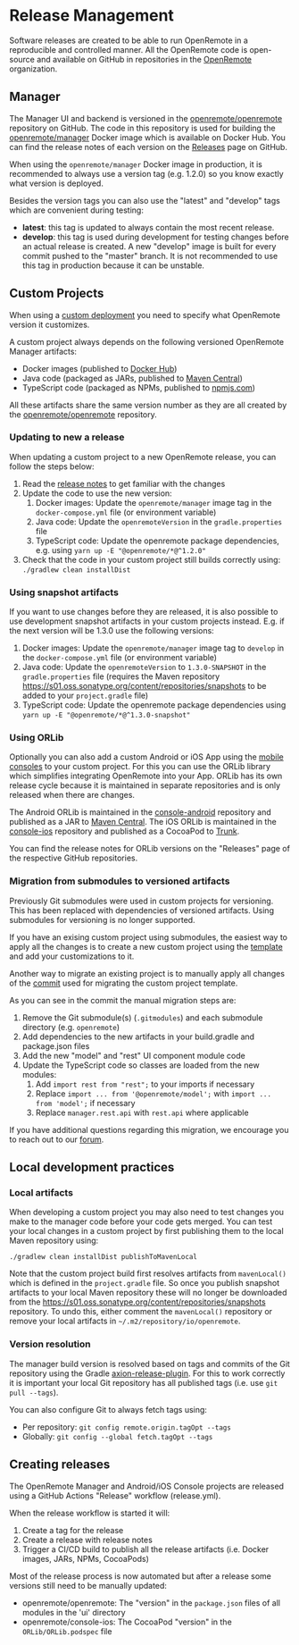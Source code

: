 # Release Management

Software releases are created to be able to run OpenRemote in a reproducible and controlled manner.
All the OpenRemote code is open-source and available on GitHub in repositories in the [OpenRemote](https://github.com/openremote/) organization.

## Manager

The Manager UI and backend is versioned in the [openremote/openremote](https://github.com/openremote/openremote) repository on GitHub. 
The code in this repository is used for building the [openremote/manager](https://hub.docker.com/r/openremote/manager) Docker image which is available on Docker Hub.
You can find the release notes of each version on the [Releases](https://github.com/openremote/openremote/releases) page on GitHub.

When using the `openremote/manager` Docker image in production, it is recommended to always use a version tag (e.g. 1.2.0) so you know exactly what version is deployed.

Besides the version tags you can also use the "latest" and "develop" tags which are convenient during testing:

* **latest**: this tag is updated to always contain the most recent release.
* **develop**: this tag is used during development for testing changes before an actual release is created. A new "develop" image is built for every commit pushed to the "master" branch. It is not recommended to use this tag in production because it can be unstable.

## Custom Projects

When using a [custom deployment](custom-deployment.md) you need to specify what OpenRemote version it customizes.

A custom project always depends on the following versioned OpenRemote Manager artifacts:

* Docker images (published to [Docker Hub](https://hub.docker.com/u/openremote))
* Java code (packaged as JARs, published to [Maven Central](https://search.maven.org/search?q=g:io.openremote))
* TypeScript code (packaged as NPMs, published to [npmjs.com](https://www.npmjs.com/settings/openremote/packages))

All these artifacts share the same version number as they are all created by the [openremote/openremote](https://github.com/openremote/openremote) repository.

### Updating to new a release

When updating a custom project to a new OpenRemote release, you can follow the steps below:

1. Read the [release notes](https://github.com/openremote/openremote/releases) to get familiar with the changes
2. Update the code to use the new version:
   1. Docker images: Update the `openremote/manager` image tag in the `docker-compose.yml` file (or environment variable)
   2. Java code: Update the `openremoteVersion` in the `gradle.properties` file
   3. TypeScript code: Update the openremote package dependencies, e.g. using `yarn up -E "@openremote/*@^1.2.0"`
3. Check that the code in your custom project still builds correctly using: `./gradlew clean installDist`

### Using snapshot artifacts

If you want to use changes before they are released, it is also possible to use development snapshot artifacts in your custom projects instead.
E.g. if the next version will be 1.3.0 use the following versions:

1. Docker images: Update the `openremote/manager` image tag to `develop` in the `docker-compose.yml` file (or environment variable)
2. Java code: Update the `openremoteVersion` to `1.3.0-SNAPSHOT` in the `gradle.properties` file (requires the Maven repository https://s01.oss.sonatype.org/content/repositories/snapshots to be added to your `project.gradle` file)
3. TypeScript code: Update the openremote package dependencies using `yarn up -E "@openremote/*@^1.3.0-snapshot"`

### Using ORLib

Optionally you can also add a custom Android or iOS App using the [mobile consoles](../../developer-guide/working-on-the-mobile-consoles.md) to your custom project.
For this you can use the ORLib library which simplifies integrating OpenRemote into your App.
ORLib has its own release cycle because it is maintained in separate repositories and is only released when there are changes.

The Android ORLib is maintained in the [console-android](https://github.com/openremote/console-android) repository and published as a JAR to [Maven Central](https://search.maven.org/artifact/io.openremote/orlib).
The iOS ORLib is maintained in the [console-ios](https://github.com/openremote/console-ios) repository and published as a CocoaPod to [Trunk](https://cocoapods.org/pods/orlib).

You can find the release notes for ORLib versions on the "Releases" page of the respective GitHub repositories.

### Migration from submodules to versioned artifacts

Previously Git submodules were used in custom projects for versioning.
This has been replaced with dependencies of versioned artifacts.
Using submodules for versioning is no longer supported.

If you have an exising custom project using submodules, the easiest way to apply all the changes is to create a new custom project using the [template](https://github.com/openremote/custom-project) and add your customizations to it.

Another way to migrate an existing project is to manually apply all changes of the [commit](https://github.com/openremote/custom-project/commit/6f4870c3ae81c7eb00c5b283afe0240790e8b1e6) used for migrating the custom project template.

As you can see in the commit the manual migration steps are:

1. Remove the Git submodule(s) (`.gitmodules`) and each submodule directory (e.g. `openremote`)
2. Add dependencies to the new artifacts in your build.gradle and package.json files
3. Add the new "model" and "rest" UI component module code
4. Update the TypeScript code so classes are loaded from the new modules:
   1. Add `import rest from "rest";` to your imports if necessary
   2. Replace `import ... from '@openremote/model';` with `import ... from 'model';` if necessary
   3. Replace `manager.rest.api` with `rest.api` where applicable

If you have additional questions regarding this migration, we encourage you to reach out to our [forum](https://forum.openremote.io/).

## Local development practices

### Local artifacts

When developing a custom project you may also need to test changes you make to the manager code before your code gets merged.
You can test your local changes in a custom project by first publishing them to the local Maven repository using:

`./gradlew clean installDist publishToMavenLocal`

Note that the custom project build first resolves artifacts from `mavenLocal()` which is defined in the `project.gradle` file.
So once you publish snapshot artifacts to your local Maven repository these will no longer be downloaded from the https://s01.oss.sonatype.org/content/repositories/snapshots repository.
To undo this, either comment the `mavenLocal()` repository or remove your local artifacts in `~/.m2/repository/io/openremote`.

### Version resolution

The manager build version is resolved based on tags and commits of the Git repository using the Gradle [axion-release-plugin](https://axion-release-plugin.readthedocs.io/en/latest/).
For this to work correctly it is important your local Git repository has all published tags (i.e. use `git pull --tags`).

You can also configure Git to always fetch tags using:

* Per repository: `git config remote.origin.tagOpt --tags`
* Globally: `git config --global fetch.tagOpt --tags`

## Creating releases

The OpenRemote Manager and Android/iOS Console projects are released using a GitHub Actions "Release" workflow (release.yml).

When the release workflow is started it will:

1. Create a tag for the release
2. Create a release with release notes
3. Trigger a CI/CD build to publish all the release artifacts (i.e. Docker images, JARs, NPMs, CocoaPods)

Most of the release process is now automated but after a release some versions still need to be manually updated:

* openremote/openremote: The "version" in the `package.json` files of all modules in the 'ui' directory
* openremote/console-ios: The CocoaPod "version" in the `ORLib/ORLib.podspec` file

